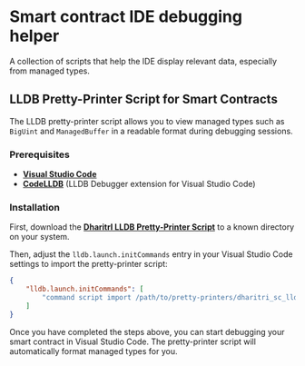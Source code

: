 # Smart contract IDE debugging helper

A collection of scripts that help the IDE display relevant data, especially from managed types.

## LLDB Pretty-Printer Script for Smart Contracts

The LLDB pretty-printer script allows you to view managed types such as `BigUint` and `ManagedBuffer` in a readable format during debugging sessions.

### Prerequisites

- [**Visual Studio Code**](https://code.visualstudio.com/)
- [**CodeLLDB**](https://marketplace.visualstudio.com/items?itemName=vadimcn.vscode-lldb) (LLDB Debugger extension for Visual Studio Code)


### Installation

First, download the [**DharitrI LLDB Pretty-Printer Script**](https://github.com/TerraDharitri/drt-rs-sdk/blob/master/tools/rust-debugger/pretty-printers/dharitri_sc_lldb_pretty_printers.py) to a known directory on your system.

Then, adjust the `lldb.launch.initCommands` entry in your Visual Studio Code settings to import the pretty-printer script:


```json
{
    "lldb.launch.initCommands": [
        "command script import /path/to/pretty-printers/dharitri_sc_lldb_pretty_printers.py"
    ]
}
```

Once you have completed the steps above, you can start debugging your smart contract in Visual Studio Code. The pretty-printer script will automatically format managed types for you.
